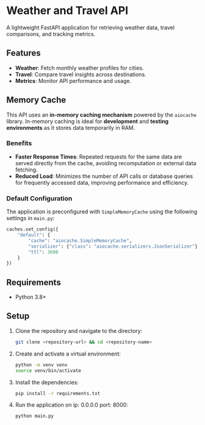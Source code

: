 # Weather and Travel API

A lightweight FastAPI application for retrieving weather data, travel comparisons, and tracking metrics.

## Features
- **Weather**: Fetch monthly weather profiles for cities.
- **Travel**: Compare travel insights across destinations.
- **Metrics**: Monitor API performance and usage.

## Memory Cache

This API uses an **in-memory caching mechanism** powered by the `aiocache` library. In-memory caching is ideal for **development** and **testing environments** as it stores data temporarily in RAM. 

### Benefits
- **Faster Response Times**: Repeated requests for the same data are served directly from the cache, avoiding recomputation or external data fetching.
- **Reduced Load**: Minimizes the number of API calls or database queries for frequently accessed data, improving performance and efficiency.

### Default Configuration
The application is preconfigured with `SimpleMemoryCache` using the following settings in `main.py`:
```python
caches.set_config({
    "default": {
        "cache": "aiocache.SimpleMemoryCache",
        "serializer": {"class": "aiocache.serializers.JsonSerializer"},
        "ttl": 3600 
    }
})
```
## Requirements
- Python 3.8+  

## Setup
1. Clone the repository and navigate to the directory:
   ```bash
   git clone <repository-url> && cd <repository-name>

2. Create and activate a virtual environment:
   ```bash
   python -m venv venv
   source venv/bin/activate 
3. Install the dependencies:
    ```bash
   pip install -r requirements.txt
4. Run the application on ip: 0.0.0.0  port: 8000:
     ```bash
     python main.py


